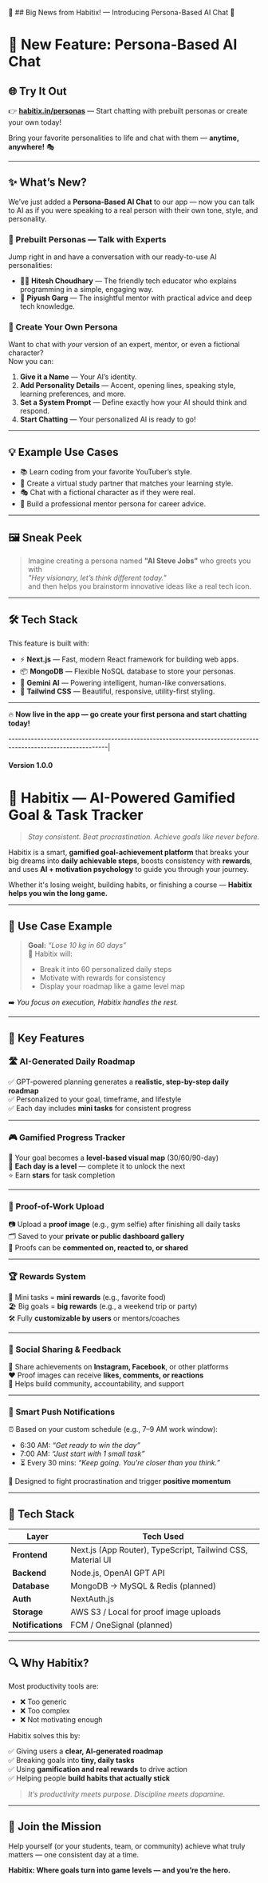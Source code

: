 
🚀 ## Big News from Habitix! — Introducing Persona-Based AI Chat 🎉

# 🚀 New Feature: **Persona-Based AI Chat**  

## 🌐 Try It Out
👉 **[habitix.in/personas](https://habitix.in/personas)** — Start chatting with prebuilt personas or create your own today!


Bring your favorite personalities to life and chat with them — **anytime, anywhere!** 🎭  

---

## ✨ What’s New?

We’ve just added a **Persona-Based AI Chat** to our app — now you can talk to AI as if you were speaking to a real person with their own tone, style, and personality.

### 🔹 Prebuilt Personas — Talk with Experts
Jump right in and have a conversation with our ready-to-use AI personalities:
- 👨‍💻 **Hitesh Choudhary** — The friendly tech educator who explains programming in a simple, engaging way.
- 🧠 **Piyush Garg** — The insightful mentor with practical advice and deep tech knowledge.

### 🔹 Create Your Own Persona
Want to chat with *your* version of an expert, mentor, or even a fictional character?  
Now you can:
1. **Give it a Name** — Your AI’s identity.
2. **Add Personality Details** — Accent, opening lines, speaking style, learning preferences, and more.
3. **Set a System Prompt** — Define exactly how your AI should think and respond.
4. **Start Chatting** — Your personalized AI is ready to go!

---

## 💡 Example Use Cases
- 📚 Learn coding from your favorite YouTuber’s style.
- 📝 Create a virtual study partner that matches your learning style.
- 🎭 Chat with a fictional character as if they were real.
- 👔 Build a professional mentor persona for career advice.

---

## 🖼 Sneak Peek
> Imagine creating a persona named **"AI Steve Jobs"** who greets you with  
> *"Hey visionary, let’s think different today."*  
> and then helps you brainstorm innovative ideas like a real tech icon.

---

## 🛠 Tech Stack
This feature is built with:
- ⚡ **Next.js** — Fast, modern React framework for building web apps.
- 📦 **MongoDB** — Flexible NoSQL database to store your personas.
- 🤖 **Gemini AI** — Powering intelligent, human-like conversations.
- 🎨 **Tailwind CSS** — Beautiful, responsive, utility-first styling.



---

🔥 **Now live in the app — go create your first persona and start chatting today!**

-------------------------------------------------------------------------------------------------------------|

#### Version 1.0.0

# 🧠 **Habitix** — AI-Powered Gamified Goal & Task Tracker

> _Stay consistent. Beat procrastination. Achieve goals like never before._

Habitix is a smart, **gamified goal-achievement platform** that breaks your big dreams into **daily achievable steps**, boosts consistency with **rewards**, and uses **AI + motivation psychology** to guide you through your journey.

Whether it's losing weight, building habits, or finishing a course — **Habitix helps you win the long game.**

---

## 🎯 **Use Case Example**

> **Goal:** _“Lose 10 kg in 60 days”_  
> 🔄 Habitix will:
> - Break it into 60 personalized daily steps  
> - Motivate with rewards for consistency  
> - Display your roadmap like a game level map  

➡️ _You focus on execution, Habitix handles the rest._

---

## 🌟 **Key Features**

### 🛣️ AI-Generated Daily Roadmap  
✅ GPT-powered planning generates a **realistic, step-by-step daily roadmap**  
✅ Personalized to your goal, timeframe, and lifestyle  
✅ Each day includes **mini tasks** for consistent progress  

---

### 🎮 Gamified Progress Tracker  
🎯 Your goal becomes a **level-based visual map** (30/60/90-day)  
📆 **Each day is a level** — complete it to unlock the next  
⭐ Earn **stars** for task completion  

---

### 📸 Proof-of-Work Upload  
📷 Upload a **proof image** (e.g., gym selfie) after finishing all daily tasks  
🗂️ Saved to your **private or public dashboard gallery**  
💬 Proofs can be **commented on, reacted to, or shared**  

---

### 🏆 Rewards System  
🥗 Mini tasks = **mini rewards** (e.g., favorite food)  
🏖️ Big goals = **big rewards** (e.g., a weekend trip or party)  
🛠️ Fully **customizable by users** or mentors/coaches  

---

### 💬 Social Sharing & Feedback  
📱 Share achievements on **Instagram, Facebook**, or other platforms  
❤️ Proof images can receive **likes, comments, or reactions**  
👥 Helps build community, accountability, and support  

---

### 🔔 Smart Push Notifications  
⏰ Based on your custom schedule (e.g., 7–9 AM work window):  
- 6:30 AM: _“Get ready to win the day”_  
- 7:00 AM: _“Just start with 1 small task”_  
- ⏳ Every 30 mins: _“Keep going. You're closer than you think.”_

🧠 Designed to fight procrastination and trigger **positive momentum**  

---

## 🧰 **Tech Stack**

| Layer         | Tech Used                              |
|--------------|-----------------------------------------|
| **Frontend**  | Next.js (App Router), TypeScript, Tailwind CSS, Material UI |
| **Backend**   | Node.js, OpenAI GPT API                |
| **Database**  | MongoDB → MySQL & Redis (planned)      |
| **Auth**      | NextAuth.js                            |
| **Storage**   | AWS S3 / Local for proof image uploads |
| **Notifications** | FCM / OneSignal (planned)          |

---

## 🔍 **Why Habitix?**

Most productivity tools are:

- ❌ Too generic  
- ❌ Too complex  
- ❌ Not motivating enough

Habitix solves this by:

✅ Giving users a **clear, AI-generated roadmap**  
✅ Breaking goals into **tiny, daily tasks**  
✅ Using **gamification and real rewards** to drive action  
✅ Helping people **build habits that actually stick**

> _It’s productivity meets purpose. Discipline meets dopamine._

---

## 🚀 Join the Mission

Help yourself (or your students, team, or community) achieve what truly matters — one consistent day at a time.

**Habitix: Where goals turn into game levels — and you’re the hero.**

